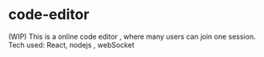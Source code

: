# code-editor

(WIP) This is a online code editor , where many users can join one session.
Tech used: React, nodejs , webSocket
